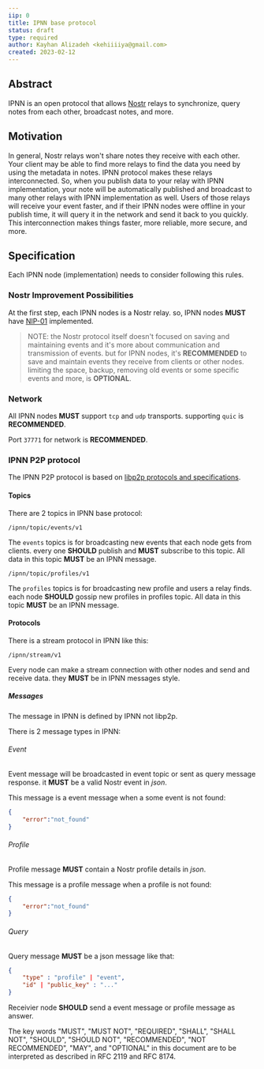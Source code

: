 ```yaml
---
iip: 0
title: IPNN base protocol
status: draft
type: required
author: Kayhan Alizadeh <kehiiiiya@gmail.com>
created: 2023-02-12
---
```


## Abstract

IPNN is an open protocol that allows [Nostr](https://nostr.com) relays to synchronize, query notes from each other, broadcast notes, and more.

## Motivation

In general, Nostr relays won't share notes they receive with each other. Your client may be able to find more relays to find the data you need by using the metadata in notes. IPNN protocol makes these relays interconnected. So, when you publish data to your relay with IPNN implementation, your note will be automatically published and broadcast to many other relays with IPNN implementation as well. Users of those relays will receive your event faster, and if their IPNN nodes were offline in your publish time, it will query it in the network and send it back to you quickly. This interconnection makes things faster, more reliable, more secure, and more.

## Specification

Each IPNN node (implementation) needs to consider following this rules.

### Nostr Improvement Possibilities

At the first step, each IPNN nodes is a Nostr relay. so, IPNN nodes **MUST** have [NIP-01](https://github.com/nostr-protocol/nips/blob/master/01.md) implemented.

> NOTE: the Nostr protocol itself doesn't focused on saving and maintaining events and it's more about communication and transmission of events. but for IPNN nodes, it's **RECOMMENDED** to save and maintain events they receive from clients or other nodes. limiting the space, backup, removing old events or some specific events and more, is **OPTIONAL**.

### Network

All IPNN nodes **MUST** support `tcp` and `udp` transports. supporting `quic` is **RECOMMENDED**.

Port `37771`  for network is **RECOMMENDED**.

### IPNN P2P protocol

The IPNN P2P protocol is based on [libp2p protocols and specifications](ipns://docs.libp2p.io/concepts/fundamentals/protocols/).

#### Topics

There are 2 topics in IPNN base protocol:

```
/ipnn/topic/events/v1
```

The `events` topics is for broadcasting new events that each node gets from clients. every one **SHOULD** publish and **MUST** subscribe to this topic. All data in this topic **MUST** be an IPNN message.

```
/ipnn/topic/profiles/v1
```

The `profiles` topics is for broadcasting new profile and users a relay finds. each node **SHOULD** gossip new profiles in profiles topic. All data in this topic **MUST** be an IPNN message.

#### Protocols

There is a stream protocol in IPNN like this:

```
/ipnn/stream/v1
```

Every node can make a stream connection with other nodes and send and receive data. they **MUST** be in IPNN messages style.

##### Messages

The message in IPNN is defined by IPNN not libp2p.

There is 2 message types in IPNN:

###### Event

Event message will be broadcasted in event topic or sent as query message response. it **MUST** be a valid Nostr event in *json*.

This message is a event message when a some event is not found:

```json
{
    "error":"not_found"
}
```

###### Profile

Profile message **MUST** contain a Nostr profile details in *json*.

This message is a profile message when a profile is not found:

```json
{
    "error":"not_found"
}
```

###### Query

Query message **MUST** be a json message like that:

```json
{
    "type" : "profile" | "event",
    "id" | "public_key" : "..."
}
```

Receivier node **SHOULD** send a event message or profile message as answer.

The key words "MUST", "MUST NOT", "REQUIRED", "SHALL", "SHALL NOT", "SHOULD", "SHOULD NOT", "RECOMMENDED", "NOT RECOMMENDED", "MAY", and "OPTIONAL" in this document are to be interpreted as described in RFC 2119 and RFC 8174.
